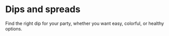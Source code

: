 # Dips and spreads
Find the right dip for your party, whether you want easy, colorful, or healthy options.